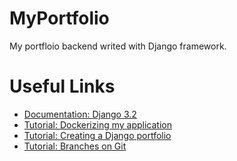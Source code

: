 # MyPortfolio
My portfloio backend writed with Django framework.

# Useful Links
 - [Documentation: Django 3.2](https://docs.djangoproject.com/en/3.2/)
 - [Tutorial: Dockerizing my application](http://marcusalmeida.github.io/2016/desenvolvendo-com-django-docker-compose/)
 - [Tutorial: Creating a Django portfolio](https://realpython.com/get-started-with-django-1/)
 - [Tutorial: Branches on Git](https://devconnected.com/how-to-switch-branch-on-git/)
